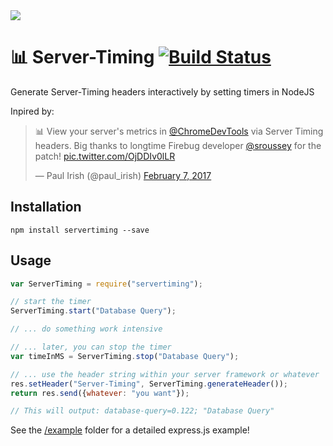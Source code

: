 <img src="http://i.imgur.com/8VdlYKn.png" />

# 📊 Server-Timing [![Build Status](https://travis-ci.org/thomasbrueggemann/node-servertiming.svg?branch=master)](https://travis-ci.org/thomasbrueggemann/node-servertiming)
Generate Server-Timing headers interactively by setting timers in NodeJS

Inpired by:

<blockquote class="twitter-tweet" data-lang="en"><p lang="en" dir="ltr">📊 View your server&#39;s metrics in <a href="https://twitter.com/ChromeDevTools">@ChromeDevTools</a> via Server Timing headers. Big thanks to longtime Firebug developer <a href="https://twitter.com/sroussey">@sroussey</a> for the patch! <a href="https://t.co/OjDDIv0lLR">pic.twitter.com/OjDDIv0lLR</a></p>&mdash; Paul Irish (@paul_irish) <a href="https://twitter.com/paul_irish/status/829090506084749312">February 7, 2017</a></blockquote>
<script async src="//platform.twitter.com/widgets.js" charset="utf-8"></script>

## Installation

```shell
npm install servertiming --save
```

## Usage

```javascript
var ServerTiming = require("servertiming");

// start the timer
ServerTiming.start("Database Query");

// ... do something work intensive

// ... later, you can stop the timer
var timeInMS = ServerTiming.stop("Database Query");

// ... use the header string within your server framework or whatever
res.setHeader("Server-Timing", ServerTiming.generateHeader());
return res.send({whatever: "you want"});

// This will output: database-query=0.122; "Database Query"
```

See the <a href="https://github.com/thomasbrueggemann/node-servertiming/tree/master/example">/example</a> folder for a detailed express.js example!
